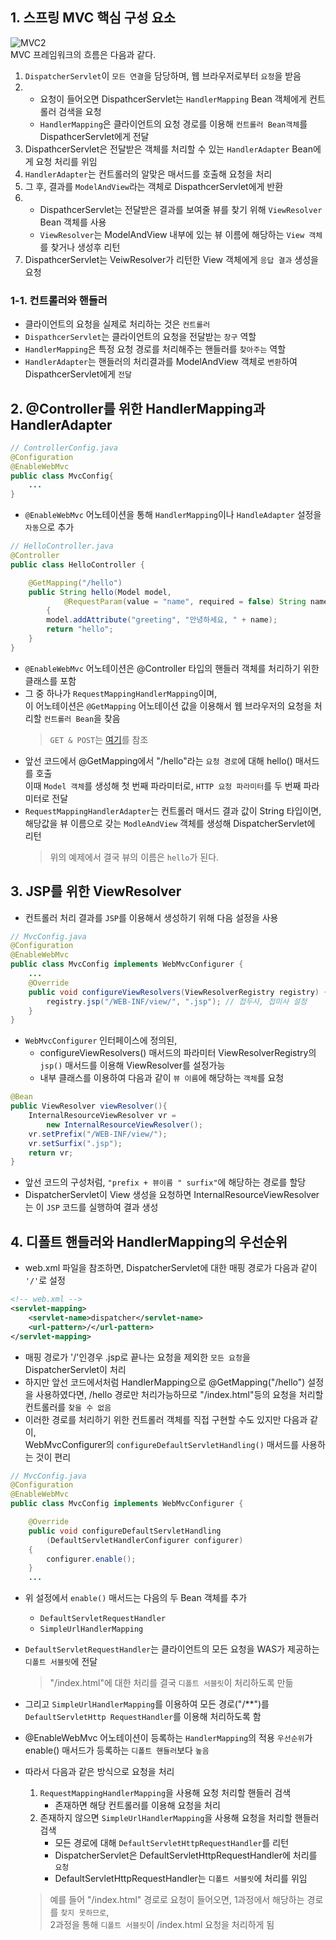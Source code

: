 ## 1. 스프링 MVC 핵심 구성 요소
![MVC2](/uploads/1d2dd618a5c7f7a4b3c51161ef66acb2/MVC2.jpg)  
MVC 프레임워크의 흐름은 다음과 같다.  
1. `DispatcherServlet`이 `모든 연결`을 담당하며, 웹 브라우저로부터 `요청`을 받음  
2. * 요청이 들어오면 DispathcerServlet는 `HandlerMapping` Bean 객체에게 컨트롤러 검색을 요청  
   * `HandlerMapping`은 클라이언트의 요청 경로를 이용해 `컨트롤러 Bean객체`를 DispathcerServlet에게 전달  
3. DispathcerServlet은 전달받은 객체를 처리할 수 있는 `HandlerAdapter` Bean에게 요청 처리를 위임  
4. `HandlerAdapter`는 컨트롤러의 알맞은 매서드를 호출해 요청을 처리  
5. 그 후, 결과를 `ModelAndView`라는 객체로 DispathcerServlet에게 반환  
6. * DispathcerServlet는 전달받은 결과를 보여줄 뷰를 찾기 위해 `ViewResolver` Bean 객체를 사용  
   * `ViewResolver`는 ModelAndView 내부에 있는 뷰 이름에 해당하는 `View 객체`를 찾거나 생성후 리턴  
7. DispathcerServlet는 VeiwResolver가 리턴한 View 객체에게 `응답 결과` 생성을 요청 

### 1-1. 컨트롤러와 핸들러  
* 클라이언트의 요청을 실제로 처리하는 것은 `컨트롤러`  
* `DispathcerServlet`는 클라이언트의 요청을 전달받는 `창구` 역할  
* `HandlerMapping`은 특정 요청 경로를 처리해주는 핸들러를 `찾아주는` 역할  
* `HandlerAdapter`는 핸들러의 처리결과를 ModelAndView 객체로 `변환`하여 DispathcerServlet에게 `전달`  

## 2. @Controller를 위한 HandlerMapping과 HandlerAdapter  
~~~java
// ControllerConfig.java
@Configuration
@EnableWebMvc
public class MvcConfig{
	...
}
~~~  
* `@EnableWebMvc` 어노테이션을 통해 `HandlerMapping`이나 `HandleAdapter` 설정을 `자동`으로 추가  

~~~java
// HelloController.java
@Controller
public class HelloController {

	@GetMapping("/hello")
	public String hello(Model model,
			@RequestParam(value = "name", required = false) String name) 
        {
		model.addAttribute("greeting", "안녕하세요, " + name);
		return "hello";
	}
}
~~~

* `@EnableWebMvc` 어노테이션은 @Controller 타입의 핸들러 객체를 처리하기 위한 클래스를 포함  
* 그 중 하나가 `RequestMappingHandlerMapping`이며,   
  이 어노테이션은 `@GetMapping` 어노테이션 값을 이용해서 웹 브라우저의 요청을 처리할 `컨트롤러 Bean`을 찾음  
    > `GET & POST`는 [여기](../0.부록/6.-GET-&-POST-방식)를 참조  
* 앞선 코드에서 @GetMapping에서 "/hello"라는 `요청 경로`에 대해 hello() 매서드를 호출  
  이때 `Model 객체`를 생성해 첫 번째 파라미터로, `HTTP 요청 파라미터`를 두 번째 파라미터로 전달  
* `RequestMappingHandlerAdapter`는 컨트롤러 매서드 결과 값이 String 타입이면,  
  해당값을 뷰 이름으로 갖는 `ModleAndView` 객체를 생성해 DispatcherServlet에 리턴  
    > 위의 예제에서 결국 뷰의 이름은 `hello`가 된다.  

## 3. JSP를 위한 ViewResolver  
* 컨트롤러 처리 결과를 `JSP`를 이용해서 생성하기 위해 다음 설정을 사용  
~~~java
// MvcConfig.java
@Configuration
@EnableWebMvc
public class MvcConfig implements WebMvcConfigurer {
	...
	@Override
	public void configureViewResolvers(ViewResolverRegistry registry) {
		registry.jsp("/WEB-INF/view/", ".jsp"); // 접두사, 접미사 설정
	}
}
~~~
* `WebMvcConfigurer` 인터페이스에 정의된,  
   * configureViewResolvers() 매서드의 파라미터 ViewResolverRegistry의 `jsp()` 매서드를 이용해 ViewResolver를 설정가능  
   * 내부 클래스를 이용하여 다음과 같이 `뷰 이름`에 해당하는 `객체`를 요청  
~~~java
@Bean
public ViewResolver viewResolver(){
	InternalResourceViewResolver vr = 
		new InternalResourceViewResolver();
	vr.setPrefix("/WEB-INF/view/");
	vr.setSurfix(".jsp");
	return vr;
}
~~~  
* 앞선 코드의 구성처럼, `"prefix + 뷰이름 " surfix"`에 해당하는 경로를 할당  
* DispatcherServlet이 View 생성을 요청하면 InternalResourceViewResolver는 이 `JSP` 코드를 실행하여 결과 생성  

## 4. 디폴트 핸들러와 HandlerMapping의 우선순위  
* web.xml 파일을 참조하면, DispatcherServlet에 대한 매핑 경로가 다음과 같이 `'/'`로 설정  
~~~xml
<!-- web.xml -->
<servlet-mapping>
	<servlet-name>dispatcher</servlet-name>
	<url-pattern>/</url-pattern>
</servlet-mapping>
~~~  
* 매핑 경로가 '/'인경우 .jsp로 끝나는 요청을 제외한 `모든 요청`을 DispatcherServlet이 처리  
* 하지만 앞선 코드에서처럼 HandlerMapping으로 @GetMapping("/hello") 설정을 사용하였다면, 
  /hello 경로만 처리가능하므로 "/index.html"등의 요청을 처리할 컨트롤러를 `찾을 수 없음`  
* 이러한 경로를 처리하기 위한 컨트롤러 객체를 직접 구현할 수도 있지만 다음과 같이,   
  WebMvcConfigurer의 `configureDefaultServletHandling()` 매서드를 사용하는 것이 편리  
~~~java
// MvcConfig.java
@Configuration
@EnableWebMvc
public class MvcConfig implements WebMvcConfigurer {

	@Override
	public void configureDefaultServletHandling
		(DefaultServletHandlerConfigurer configurer) 
	{
		configurer.enable();
	}
	...
~~~
* 위 설정에서 `enable()` 매서드는 다음의 두 Bean 객체를 추가  
    * `DefaultServletRequestHandler`  
    * `SimpleUrlHandlerMapping`  
* `DefaultServletRequestHandler`는 클라이언트의 모든 요청을 WAS가 제공하는 `디폴트 서블릿`에 전달  
    > "/index.html"에 대한 처리를 결국 `디폴트 서블릿`이 처리하도록 만듦  
* 그리고 `SimpleUrlHandlerMapping`를 이용하여 모든 경로("/**")를 `DefaultServletHttp RequestHandler`를 이용해 처리하도록 함 

* @EnableWebMvc 어노테이션이 등록하는 `HandlerMapping`의 적용 `우선순위`가 enable() 매서드가 등록하는 `디폴트 핸들러`보다 `높음`  
* 따라서 다음과 같은 방식으로 요청을 처리  
    1. `RequestMappingHandlerMapping`을 사용해 요청 처리할 핸들러 검색  
        * 존재하면 해당 컨트롤러를 이용해 요청을 처리  
    2. 존재하지 않으면 `SimpleUrlHandlerMapping`을 사용해 요청을 처리할 핸들러 검색  
        * 모든 경로에 대해 `DefaultServletHttpRequestHandler`를 리턴  
        * DispatcherServlet은 DefaultServletHttpRequestHandler에 처리를 `요청`  
        * DefaultServletHttpRequestHandler는 `디폴트 서블릿`에 처리를 위임  
    > 예를 들어 "/index.html" 경로로 요청이 들어오면, 1과정에서 해당하는 경로를 `찾지 못하므로`,    
      2과정을 통해 `디폴트 서블릿`이 /index.html 요청을 처리하게 됨  
  